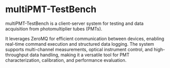 # multiPMT-TestBench
multiPMT-TestBench is a client-server system for testing and data acquisition from photomultiplier tubes (PMTs).

It leverages ZeroMQ for efficient communication between devices, enabling real-time command execution and structured data logging. 
The system supports multi-channel measurements, optical instrument control, and high-throughput data handling, making it a versatile tool for PMT characterization, calibration, and performance evaluation.

